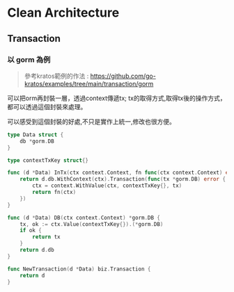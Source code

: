 # Clean Architecture

## Transaction

### 以 gorm 為例
> 參考kratos範例的作法 :
> https://github.com/go-kratos/examples/tree/main/transaction/gorm

可以把orm再封裝一層，透過context傳遞tx;
tx的取得方式,取得tx後的操作方式，都可以透過這個封裝來處理。

可以感受到這個封裝的好處,不只是實作上統一,修改也很方便。

```go
type Data struct {
	db *gorm.DB
}

type contextTxKey struct{}

func (d *Data) InTx(ctx context.Context, fn func(ctx context.Context) error) error {
	return d.db.WithContext(ctx).Transaction(func(tx *gorm.DB) error {
		ctx = context.WithValue(ctx, contextTxKey{}, tx)
		return fn(ctx)
	})
}

func (d *Data) DB(ctx context.Context) *gorm.DB {
	tx, ok := ctx.Value(contextTxKey{}).(*gorm.DB)
	if ok {
		return tx
	}
	return d.db
}

func NewTransaction(d *Data) biz.Transaction {
	return d
}
```